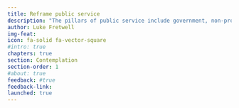 ```yaml
---
title: Reframe public service
description: "The pillars of public service include government, non-profit, business, media, academia, and general public. By reframing our context for what it means to serve, we shift power dynamics from “the government” to “we are all the government.” This empowers everyone to have a shared sense of responsibility, accountability, and unity."
author: Luke Fretwell
img-feat: 
icon: fa-solid fa-vector-square
#intro: true
chapters: true
section: Contemplation
section-order: 1
#about: true
feedback: #true
feedback-link: 
launched: true
---
```


